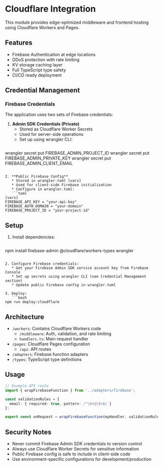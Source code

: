 # Cloudflare Integration

This module provides edge-optimized middleware and frontend hosting using Cloudflare Workers and Pages.

## Features

* Firebase Authentication at edge locations
* DDoS protection with rate limiting
* KV storage caching layer
* Full TypeScript type safety
* CI/CD ready deployment

## Credential Management

### Firebase Credentials

The application uses two sets of Firebase credentials:

1. **Admin SDK Credentials (Private)**
   * Stored as Cloudflare Worker Secrets
   * Used for server-side operations
   * Set up using wrangler CLI:
   ```bash
wrangler secret put FIREBASE_ADMIN_PROJECT_ID
wrangler secret put FIREBASE_ADMIN_PRIVATE_KEY
wrangler secret put FIREBASE_ADMIN_CLIENT_EMAIL
```

2. **Public Firebase Config**
   * Stored in wrangler.toml [vars]
   * Used for client-side Firebase initialization
   * Configure in wrangler.toml:
   ```toml
[vars]
FIREBASE_API_KEY = "your-api-key"
FIREBASE_AUTH_DOMAIN = "your-domain"
FIREBASE_PROJECT_ID = "your-project-id"
```

## Setup

1. Install dependencies:
   ```bash
npm install firebase-admin @cloudflare/workers-types wrangler
```

2. Configure Firebase credentials:
   * Get your Firebase Admin SDK service account key from Firebase Console
   * Set up secrets using wrangler CLI (see Credential Management section)
   * Update public Firebase config in wrangler.toml

3. Deploy:
   ```bash
npm run deploy:cloudflare
```

## Architecture

* `/workers`: Contains Cloudflare Workers code
  * `/middleware`: Auth, validation, and rate limiting
  * `handlers.ts`: Main request handler
* `/pages`: Cloudflare Pages configuration
  * `/api`: API routes
* `/adapters`: Firebase function adapters
* `/types`: TypeScript type definitions

## Usage

```typescript
// Example API route
import { wrapFirebaseFunction } from '../adapters/firebase';

const validationRules = {
  email: { required: true, pattern: /^\S+@\S+$/ }
};

export const onRequest = wrapFirebaseFunction(myHandler, validationRules);
```

## Security Notes

* Never commit Firebase Admin SDK credentials to version control
* Always use Cloudflare Worker Secrets for sensitive information
* Public Firebase config is safe to include in client-side code
* Use environment-specific configurations for development/production
